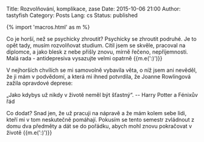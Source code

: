 Title: Rozvolňování, komplikace, zase
Date: 2015-10-06 21:00
Author: tastyfish
Category: Posts
Lang: cs
Status: published

{% import 'macros.html' as m %}

Co je horší, než se psychicky zhroutit? Psychicky se zhroutit
podruhé. Je to opět tady, musím rozvolňovat studium. Cítil jsem se
skvěle, pracoval na diplomce, a jako blesk z nebe přišly znovu, mírně
řečeno, nepříjemnosti. Malá rada - antidepresiva vysazujte velmi opatrně
{{m.e(':)')}}

V nejhorších chvílích se mi samovolně vybavila věta, o níž jsem ani
nevěděl, že ji mám v podvědomí, a která mi ihned potvrdila, že Joanne
Rowlingová zažila opravdové deprese:

„Jako kdybys už nikdy v životě neměl být šťastný“. -- Harry Potter a
Fénixův řád

Co dodat? Snad jen, že už pracuji na nápravě a že mám kolem sebe lidi,
kteří mi v tom neskutečně pomáhají. Pokusím se tento semestr zvládnout z
domu dva předměty a dát se do pořádku, abych mohl znovu pokračovat v
životě {{m.e(':)')}}
